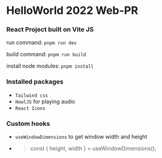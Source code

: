 # HelloWorld 2022 Web-PR 


### React Project built on Vite JS


run command: `pnpm run dev`

build command: `pnpm run build`

install node modules: `pnpm install`

### Installed packages

* `Tailwind css` 
* `HowlJS` for playing audio
* `React Icons`

### Custom hooks

* `useWindowDimensions` to get window width and height

* > const { height, width } = useWindowDimensions();
